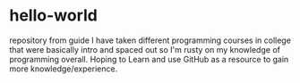 # hello-world
repository from guide
I have taken different programming courses in college that were basically intro and spaced out so I'm rusty on my knowledge of programming overall. Hoping to Learn and use GitHub as a resource to gain more knowledge/experience.
